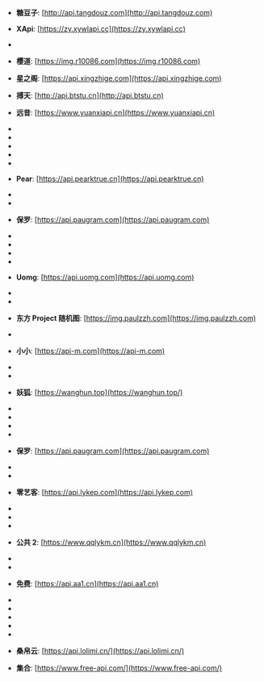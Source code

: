 - **糖豆子**: [http://api.tangdouz.com](http://api.tangdouz.com)
- **XApi**: [https://zy.xywlapi.cc](https://zy.xywlapi.cc)
-
- **樱道**: [https://img.r10086.com](https://img.r10086.com)
- **星之阁**: [https://api.xingzhige.com](https://api.xingzhige.com)
- **搏天**: [http://api.btstu.cn](http://api.btstu.cn)
- **远昔**: [https://www.yuanxiapi.cn](https://www.yuanxiapi.cn)
-
-
-
-
-
- **Pear**: [https://api.pearktrue.cn](https://api.pearktrue.cn)
-
-
- **保罗**: [https://api.paugram.com](https://api.paugram.com)
-
-
-

-
- **Uomg**: [https://api.uomg.com](https://api.uomg.com)
-
-
- **东方 Project 随机图**: [https://img.paulzzh.com](https://img.paulzzh.com)
-
- **小小**: [https://api-m.com](https://api-m.com)
-
-

- **妖狐**: [https://wanghun.top](https://wanghun.top/)
-
-
-
-
- **保罗**: [https://api.paugram.com](https://api.paugram.com)
-
-
- **零艺客**: [https://api.lykep.com](https://api.lykep.com)
-

-
-
- **公共 2**: [https://www.qqlykm.cn](https://www.qqlykm.cn)
-
-
- **免费**: [https://api.aa1.cn](https://api.aa1.cn)
-
-

-
-
-



- **桑帛云**: [https://api.lolimi.cn/](https://api.lolimi.cn/)
- **集合**: [https://www.free-api.com/](https://www.free-api.com/)
